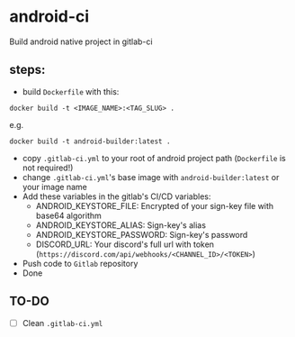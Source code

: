 # android-ci
Build android native project in gitlab-ci

## steps:
* build `Dockerfile` with this:
```code
docker build -t <IMAGE_NAME>:<TAG_SLUG> .
```
e.g.
```code
docker build -t android-builder:latest .
```

* copy `.gitlab-ci.yml` to your root of android project path (‍`Dockerfile` is not required!)
* change `.gitlab-ci.yml`'s base image with `android-builder:latest` or your image name
* Add these variables in the gitlab's CI/CD variables:
  * ANDROID_KEYSTORE_FILE: Encrypted of your sign-key file with base64 algorithm
  * ANDROID_KEYSTORE_ALIAS: Sign-key's alias
  * ANDROID_KEYSTORE_PASSWORD: Sign-key's password
  * DISCORD_URL: Your discord's full url with token (`https://discord.com/api/webhooks/<CHANNEL_ID>/<TOKEN>`)
* Push code to `Gitlab` repository
* Done

## TO-DO
- [ ] Clean `.gitlab-ci.yml`
